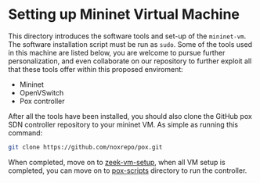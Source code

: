 # Setting up Mininet Virtual Machine

This directory introduces the software tools and set-up of the `mininet-vm`. The software installation script must be run as `sudo`. Some of the tools used in this machine are listed below, you are welcome to pursue further personalization, and even collaborate on our repository to further exploit all that these tools offer within this proposed enviroment:
- Mininet
- OpenVSwitch
- Pox controller

After all the tools have been installed, you should also clone the GitHub pox SDN controller repository to your mininet VM. As simple as running this command:
```bash
git clone https://github.com/noxrepo/pox.git
```

When completed, move on to [zeek-vm-setup](../zeek-vm-setup/README.md), when all VM setup is completed, you can move on to [pox-scripts](../../pox-scripts/README.md) directory to run the controller.